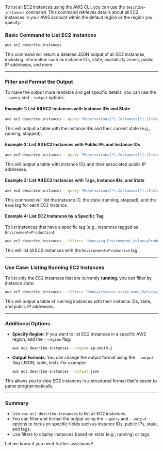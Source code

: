 To list all EC2 instances using the AWS CLI, you can use the `describe-instances` command. This command retrieves details about all EC2 instances in your AWS account within the default region or the region you specify.

### **Basic Command to List EC2 Instances**

```bash
aws ec2 describe-instances
```

This command will return a detailed JSON output of all EC2 instances, including information such as instance IDs, state, availability zones, public IP addresses, and more.

---

### **Filter and Format the Output**

To make the output more readable and get specific details, you can use the `--query` and `--output` options.

#### **Example 1: List All EC2 Instances with Instance IDs and State**

```bash
aws ec2 describe-instances --query "Reservations[*].Instances[*].[InstanceId,State.Name]" --output table
```

This will output a table with the instance IDs and their current state (e.g., running, stopped).

#### **Example 2: List All EC2 Instances with Public IPs and Instance IDs**

```bash
aws ec2 describe-instances --query "Reservations[*].Instances[*].[InstanceId,PublicIpAddress]" --output table
```

This will output a table with instance IDs and their associated public IP addresses.

#### **Example 3: List All EC2 Instances with Tags, Instance IDs, and State**

```bash
aws ec2 describe-instances --query "Reservations[*].Instances[*].[InstanceId,State.Name,Tags[?Key=='Name'].Value | [0]]" --output table
```

This command will list the instance ID, the state (running, stopped), and the `Name` tag for each EC2 instance.

#### **Example 4: List EC2 Instances by a Specific Tag**

To list instances that have a specific tag (e.g., instances tagged as `Environment=Production`):

```bash
aws ec2 describe-instances --filters "Name=tag:Environment,Values=Production" --query "Reservations[*].Instances[*].[InstanceId,State.Name,Tags[?Key=='Name'].Value | [0]]" --output table
```

This will list all EC2 instances with the `Environment=Production` tag.

---

### **Use Case: Listing Running EC2 Instances**

To list only the EC2 instances that are currently **running**, you can filter by instance state:

```bash
aws ec2 describe-instances --filters "Name=instance-state-name,Values=running" --query "Reservations[*].Instances[*].[InstanceId,State.Name,PublicIpAddress]" --output table
```

This will output a table of running instances with their instance IDs, state, and public IP addresses.

---

### **Additional Options**

- **Specify Region**: If you want to list EC2 instances in a specific AWS region, add the `--region` flag:

  ```bash
  aws ec2 describe-instances --region ap-south-2
  ```

- **Output Formats**: You can change the output format using the `--output` flag (JSON, table, text). For example:

  ```bash
  aws ec2 describe-instances --output json
  ```

This allows you to view EC2 instances in a structured format that's easier to parse programmatically.

---

### **Summary**

- Use `aws ec2 describe-instances` to list all EC2 instances.
- You can filter and format the output using the `--query` and `--output` options to focus on specific fields such as instance IDs, public IPs, state, and tags.
- Use filters to display instances based on state (e.g., running) or tags.

Let me know if you need further assistance!

